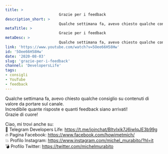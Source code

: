```yaml
---
title: > 
                        Grazie per i feedback
description_short: > 
                        Qualche settimana fa, avevo chiesto qualche consiglio su contenuti di valore da portare sul canale. Incredibile quante risposte e ...
metaTitle: > 
                        Grazie per i feedback
metaDesc: > 
                        Qualche settimana fa, avevo chiesto qualche consiglio su contenuti di valore da portare sul canale. Incredibile quante risposte e ...
link: 'https://www.youtube.com/watch?v=5Oee66H58Hw'
id: '5Oee66H58Hw'
date: '2020-08-03'
slug: 'grazie-per-i-feedback'
channel: 'DevelopersLife'
tags: 
- consigli
- YouTube
- feedback
---
```

Qualche settimana fa, avevo chiesto qualche consiglio su contenuti di valore da portare sul canale.  
Incredibile quante risposte e quanti feedback siano arrivati!  
Grazie di cuore!  
  
Ciao, mi trovi anche su:  
🧨 Telegram Developers Life: https://t.me/joinchat/BItvlxik7J6iwIqJE3b99g  
🔥 Pagina Facebook: https://www.facebook.com/howimetmich/  
💥 Profilo Instagram: https://www.instagram.com/michel_murabito/?hl=it  
💣 Profilo Twitter: https://twitter.com/michelmurabito
